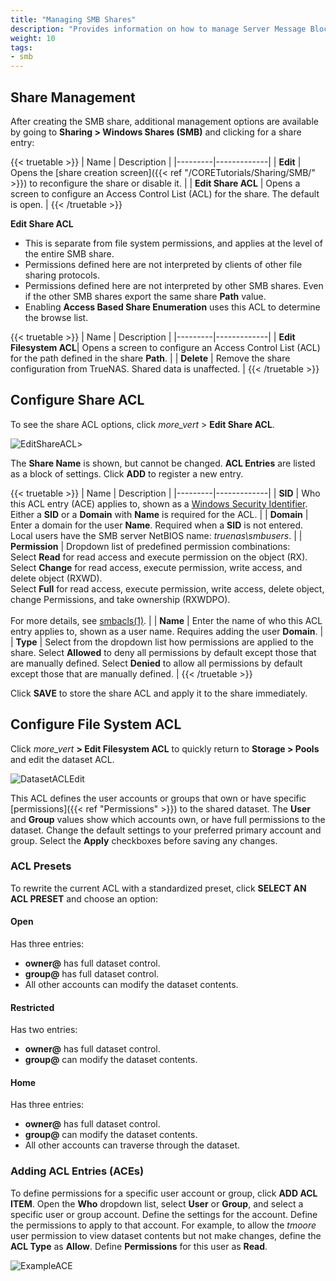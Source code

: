 ```yaml
---
title: "Managing SMB Shares"
description: "Provides information on how to manage Server Message Block (SMB) shares on your TrueNAS."
weight: 10
tags:
- smb
---
```


## Share Management

After creating the SMB share, additional management options are available by going to **Sharing > Windows Shares (SMB)** and clicking <i class="fa fa-ellipsis-v" aria-hidden="true" title="Options"></i> for a share entry:

{{< truetable >}}
| Name | Description |
|---------|-------------|
| **Edit** | Opens the [share creation screen]({{< ref "/CORETutorials/Sharing/SMB/" >}}) to reconfigure the share or disable it. |
| **Edit Share ACL** | Opens a screen to configure an Access Control List (ACL) for the share. The default is open. |
{{< /truetable >}}

**Edit Share ACL**  
* This is separate from file system permissions, and applies at the level of the entire SMB share.
* Permissions defined here are not interpreted by clients of other file sharing protocols.
* Permissions defined here are not interpreted by other SMB shares. Even if the other SMB shares export the same share **Path** value.
* Enabling **Access Based Share Enumeration** uses this ACL to determine the browse list.

{{< truetable >}}
| Name | Description |
|---------|-------------|
| **Edit Filesystem ACL**| Opens a screen to configure an Access Control List (ACL) for the path defined in the share **Path**. |
| **Delete** | Remove the share configuration from TrueNAS. Shared data is unaffected. |
{{< /truetable >}}

## Configure Share ACL

To see the share ACL options, click <i class="material-icons" aria-hidden="true" title="Options">more_vert</i> > **Edit Share ACL**.

![EditShareACL](/images/CORE/Sharing/SharingSMBShareACL.png "Share ACL Options")>

The **Share Name** is shown, but cannot be changed.
**ACL Entries** are listed as a block of settings.
Click **ADD** to register a new entry.

{{< truetable >}}
| Name | Description |
|---------|-------------|
| **SID** | Who this ACL entry (ACE) applies to, shown as a [Windows Security Identifier](https://docs.microsoft.com/en-us/windows/win32/secauthz/security-identifiers). Either a **SID** or a **Domain** with **Name** is required for the ACL. |
| **Domain** | Enter a domain for the user **Name**. Required when a **SID** is not entered. Local users have the SMB server NetBIOS name: *truenas\\smbusers*. |
| **Permission** | Dropdown list of predefined permission combinations:<br> Select **Read** for read access and execute permission on the object (RX).<br> Select **Change** for read access, execute permission, write access, and delete object (RXWD).<br> Select **Full** for read access, execute permission, write access, delete object, change Permissions, and take ownership (RXWDPO).<br><br>For more details, see [smbacls(1)](https://www.samba.org/samba/docs/current/man-html/smbcacls.1.html). |
| **Name** | Enter the name of who this ACL entry applies to, shown as a user name. Requires adding the user **Domain**. |
| **Type** | Select from the dropdown list how permissions are applied to the share. Select **Allowed** to deny all permissions by default except those that are manually defined. Select **Denied** to allow all permissions by default except those that are manually defined. |
{{< /truetable >}}

Click **SAVE** to store the share ACL and apply it to the share immediately.

## Configure File System ACL

Click <i class="material-icons" aria-hidden="true" title="Options">more_vert</i> **> Edit Filesystem ACL** to quickly return to **Storage > Pools** and edit the dataset ACL.

![DatasetACLEdit](/images/CORE/Storage/StoragePoolsEditACLOwner.png "Dataset Permissions Options")

This ACL defines the user accounts or groups that own or have specific [permissions]({{< ref "Permissions" >}}) to the shared dataset.
The **User** and **Group** values show which accounts own, or have full permissions to the dataset.
Change the default settings to your preferred primary account and group. Select the **Apply** checkboxes before saving any changes.

### ACL Presets 

To rewrite the current ACL with a standardized preset, click **SELECT AN ACL PRESET** and choose an option:

#### Open
Has three entries:
* **owner@** has full dataset control.
* **group@** has full dataset control.
* All other accounts can modify the dataset contents.

#### Restricted
Has two entries:
* **owner@** has full dataset control.
* **group@** can modify the dataset contents.

#### Home
Has three entries:
* **owner@** has full dataset control.
* **group@** can modify the dataset contents.
* All other accounts can traverse through the dataset.

### Adding ACL Entries (ACEs)

To define permissions for a specific user account or group, click **ADD ACL ITEM**. 
Open the **Who** dropdown list, select **User** or **Group**, and select a specific user or group account. 
Define the settings for the account. Define the permissions to apply to that account. 
For example, to allow the *tmoore* user permission to view dataset contents but not make changes, define the **ACL Type** as **Allow**. Define **Permissions** for this user as **Read**.  

![ExampleACE](/images/CORE/Storage/StoragePoolsEditACLExample.png "Sample ACE")
